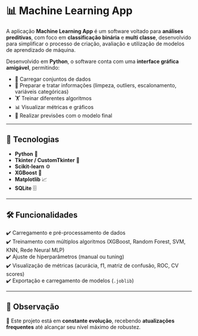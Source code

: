 # 📊 Machine Learning App  

A aplicação **Machine Learning App** é um software voltado para **análises preditivas**, com foco em **classificação binária** e **multi classe**, desenvolvido para simplificar o processo de criação, avaliação e utilização de modelos de aprendizado de máquina.  

Desenvolvido em **Python**, o software conta com uma **interface gráfica amigável**, permitindo:  
- 📂 Carregar conjuntos de dados  
- 🧹 Preparar e tratar informações (limpeza, outliers, escalonamento, variáveis categóricas)  
- 🏋️ Treinar diferentes algoritmos  
- 📊 Visualizar métricas e gráficos  
- 🔮 Realizar previsões com o modelo final  

---

## 🚀 Tecnologias  
- **Python** 🐍  
- **Tkinter / CustomTkinter** 🎨  
- **Scikit-learn** ⚙️  
- **XGBoost** 🌟  
- **Matplotlib** 📈  
- **SQLite** 🗄️  

---

## 🛠️ Funcionalidades  
✔️ Carregamento e pré-processamento de dados  
✔️ Treinamento com múltiplos algoritmos (XGBoost, Random Forest, SVM, KNN, Rede Neural MLP)  
✔️ Ajuste de hiperparâmetros (manual ou tuning)  
✔️ Visualização de métricas (acurácia, f1, matriz de confusão, ROC, CV scores)  
✔️ Exportação e carregamento de modelos (`.joblib`)  

---

## 📌 Observação  
🔄 Este projeto está em **constante evolução**, recebendo **atualizações frequentes** até alcançar seu nível máximo de robustez.

